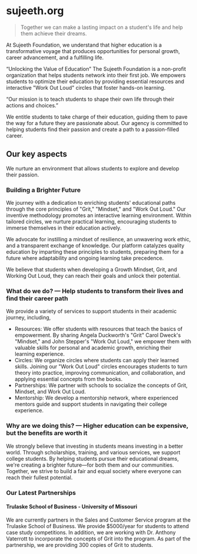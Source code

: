 # sujeeth.org

> Together we can make a lasting impact on a student's life and help them achieve their dreams.

At Sujeeth Foundation, we understand that higher education is a transformative voyage that produces opportunities for personal growth, career advancement, and a fulfilling life.

“Unlocking the Value of Education”  The Sujeeth Foundation is a non-profit organization that helps students network into their first job.  We  empowers students to optimize their education by providing essential resources and interactive "Work Out Loud" circles that foster hands-on learning.

“Our mission is to teach students to shape their own life through their actions and choices.”

We entitle students to take charge of their education, guiding them to pave the way for a future they are passionate about. Our agency is committed to helping students find their passion and create a path to a passion-filled career.

## Our key aspects 
We nurture an environment that allows students to explore and develop their passion.

### Building a Brighter Future
We journey with a dedication to enriching students' educational paths through the core principles of "Grit," "Mindset," and "Work Out Loud." Our inventive methodology promotes an interactive learning environment. Within tailored circles, we nurture practical learning, encouraging students to immerse themselves in their education actively.

We advocate for instilling a mindset of resilience, an unwavering work ethic, and a transparent exchange of knowledge. Our platform catalyzes quality education by imparting these principles to students, preparing them for a future where adaptability and ongoing learning take precedence.

We believe that students when developing a Growth Mindset, Grit, and Working Out Loud, they can reach their goals and unlock their potential.

### What do we do? — Help students to transform their lives and find their career path
We provide a variety of services to support students in their academic journey, including,

- Resources: We offer students with resources that teach the basics of empowerment. By sharing Angela Duckworth's "Grit" Carol Dweck's "Mindset," and John Stepper's "Work Out Loud," we empower them with valuable skills for personal and academic growth, enriching their learning experience.
- Circles: We organize circles where students can apply their learned skills. Joining our "Work Out Loud" circles encourages students to turn theory into practice, improving communication, and collaboration, and applying essential concepts from the books.
- Partnerships: We partner with schools to socialize the concepts of Grit, Mindset, and Work Out Loud.
- Mentorship: We develop a mentorship network, where experienced mentors guide and support students in navigating their college experience.

### Why are we doing this? — Higher education can be expensive, but the benefits are worth it
We strongly believe that investing in students means investing in a better world. Through scholarships, training, and various services, we support college students. By helping students pursue their educational dreams, we're creating a brighter future—for both them and our communities. Together, we strive to build a fair and equal society where everyone can reach their fullest potential.

### Our Latest Partnerships
#### Trulaske School of Business - University of Missouri
We are currently partners in the Sales and Customer Service program at the Trulaske School of Business.  We provide $5000/year for students to attend case study competitions.  In addition, we are working with Dr. Anthony Vaterrott to incorporate the concepts of Grit into the program.  As part of the partnership, we are providing 300 copies of Grit to students.

